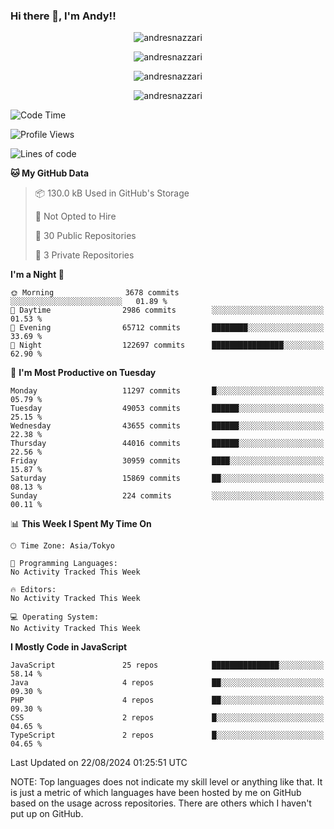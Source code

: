 ### Hi there 👋, I'm Andy!!

<p align="center" >
  <img src="https://github-profile-trophy.vercel.app/?username=AndresNazzari&theme=dracula&column=-1" alt="andresnazzari"/>
</p>

<p align="center">
  <img  src="https://github-readme-stats.vercel.app/api?username=AndresNazzari&count_private=true&show_icons=true&theme=dracula" alt="andresnazzari"/>
</p>
<p align="center">
  <img  src="https://github-readme-stats.vercel.app/api/top-langs/?username=AndresNazzari&layout=compact" alt="andresnazzari"/>
</p>
<p align="center" >
  <img src="https://github-readme-stats.vercel.app/api/wakatime?username=AndresNazzari" alt="andresnazzari"/>
</p>

<!--START_SECTION:waka-->
![Code Time](http://img.shields.io/badge/Code%20Time-966%20hrs%209%20mins-blue)

![Profile Views](http://img.shields.io/badge/Profile%20Views-17-blue)

![Lines of code](https://img.shields.io/badge/From%20Hello%20World%20I%27ve%20Written-40.7%20million%20lines%20of%20code-blue)

**🐱 My GitHub Data** 

> 📦 130.0 kB Used in GitHub's Storage 
 > 
> 🚫 Not Opted to Hire
 > 
> 📜 30 Public Repositories 
 > 
> 🔑 3 Private Repositories 
 > 
**I'm a Night 🦉** 

```text
🌞 Morning                3678 commits        ░░░░░░░░░░░░░░░░░░░░░░░░░   01.89 % 
🌆 Daytime                2986 commits        ░░░░░░░░░░░░░░░░░░░░░░░░░   01.53 % 
🌃 Evening                65712 commits       ████████░░░░░░░░░░░░░░░░░   33.69 % 
🌙 Night                  122697 commits      ████████████████░░░░░░░░░   62.90 % 
```
📅 **I'm Most Productive on Tuesday** 

```text
Monday                   11297 commits       █░░░░░░░░░░░░░░░░░░░░░░░░   05.79 % 
Tuesday                  49053 commits       ██████░░░░░░░░░░░░░░░░░░░   25.15 % 
Wednesday                43655 commits       ██████░░░░░░░░░░░░░░░░░░░   22.38 % 
Thursday                 44016 commits       ██████░░░░░░░░░░░░░░░░░░░   22.56 % 
Friday                   30959 commits       ████░░░░░░░░░░░░░░░░░░░░░   15.87 % 
Saturday                 15869 commits       ██░░░░░░░░░░░░░░░░░░░░░░░   08.13 % 
Sunday                   224 commits         ░░░░░░░░░░░░░░░░░░░░░░░░░   00.11 % 
```


📊 **This Week I Spent My Time On** 

```text
🕑︎ Time Zone: Asia/Tokyo

💬 Programming Languages: 
No Activity Tracked This Week

🔥 Editors: 
No Activity Tracked This Week

💻 Operating System: 
No Activity Tracked This Week
```

**I Mostly Code in JavaScript** 

```text
JavaScript               25 repos            ███████████████░░░░░░░░░░   58.14 % 
Java                     4 repos             ██░░░░░░░░░░░░░░░░░░░░░░░   09.30 % 
PHP                      4 repos             ██░░░░░░░░░░░░░░░░░░░░░░░   09.30 % 
CSS                      2 repos             █░░░░░░░░░░░░░░░░░░░░░░░░   04.65 % 
TypeScript               2 repos             █░░░░░░░░░░░░░░░░░░░░░░░░   04.65 % 
```




 Last Updated on 22/08/2024 01:25:51 UTC
<!--END_SECTION:waka-->

NOTE: Top languages does not indicate my skill level or anything like that. It is just a metric of which languages have been hosted by me on GitHub based on the usage across repositories. There are others which I haven't put up on GitHub.

<!-- Here are some ideas to get you started:

-   🔭 I’m currently working on ...
-   🌱 I’m currently learning ...
-   👯 I’m looking to collaborate on ...
-   🤔 I’m looking for help with ...
-   💬 Ask me about ...
-   📫 How to reach me: ...
-   😄 Pronouns: ...
-   ⚡ Fun fact: ... -->
